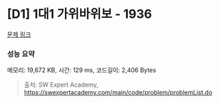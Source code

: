# [D1] 1대1 가위바위보 - 1936 

[문제 링크](https://swexpertacademy.com/main/code/problem/problemDetail.do?contestProbId=AV5PjKXKALcDFAUq) 

### 성능 요약

메모리: 19,672 KB, 시간: 129 ms, 코드길이: 2,406 Bytes



> 출처: SW Expert Academy, https://swexpertacademy.com/main/code/problem/problemList.do